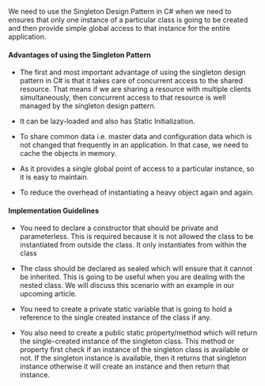 ﻿We need to use the Singleton Design Pattern in C# when we need to ensures that only one instance of a particular 
class is going to be created and then provide simple global access to that instance for the entire application.


#### Advantages of using the Singleton Pattern

-	The first and most important advantage of using the singleton design pattern in C# is that 
	it takes care of concurrent access to the shared resource. That means if we are sharing a 
	resource with multiple clients simultaneously, then concurrent access to that resource is 
	well managed by the singleton design pattern.

-	It can be lazy-loaded and also has Static Initialization.

-	To share common data i.e. master data and configuration data which is not changed that frequently 
	in an application. In that case, we need to cache the objects in memory.

-	As it provides a single global point of access to a particular instance, so it is easy to maintain.

-	To reduce the overhead of instantiating a heavy object again and again.




#### Implementation Guidelines
-	You need to declare a constructor that should be private and parameterless. This is required because 
	it is not allowed the class to be instantiated from outside the class. It only instantiates from within 
	the class

-	The class should be declared as sealed which will ensure that it cannot be inherited. This is going to 
	be useful when you are dealing with the nested class. We will discuss this scenario with an example in 
	our upcoming article.

-	You need to create a private static variable that is going to hold a reference to the single created 
	instance of the class if any.

-	You also need to create a public static property/method which will return the single-created instance of 
	the singleton class. This method or property first check if an instance of the singleton class is available 
	or not. If the singleton instance is available, then it returns that singleton instance otherwise it will 
	create an instance and then return that instance.
